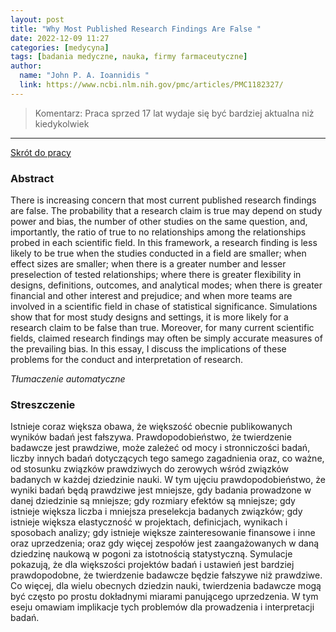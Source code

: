 ```yaml
---
layout: post
title: "Why Most Published Research Findings Are False "
date: 2022-12-09 11:27
categories: [medycyna]
tags: [badania medyczne, nauka, firmy farmaceutyczne]
author:
  name: "John P. A. Ioannidis "
  link: https://www.ncbi.nlm.nih.gov/pmc/articles/PMC1182327/
---
```


> Komentarz: 
> Praca sprzed 17 lat wydaje się być bardziej aktualna niż kiedykolwiek
> 
<hr>

[Skrót do pracy](https://www.ncbi.nlm.nih.gov/pmc/articles/PMC1182327/) 

### Abstract
There is increasing concern that most current published research findings are false. The probability that a research claim is true may depend on study power and bias, the number of other studies on the same question, and, importantly, the ratio of true to no relationships among the relationships probed in each scientific field. In this framework, a research finding is less likely to be true when the studies conducted in a field are smaller; when effect sizes are smaller; when there is a greater number and lesser preselection of tested relationships; where there is greater flexibility in designs, definitions, outcomes, and analytical modes; when there is greater financial and other interest and prejudice; and when more teams are involved in a scientific field in chase of statistical significance. Simulations show that for most study designs and settings, it is more likely for a research claim to be false than true. Moreover, for many current scientific fields, claimed research findings may often be simply accurate measures of the prevailing bias. In this essay, I discuss the implications of these problems for the conduct and interpretation of research.

*Tłumaczenie automatyczne*

### Streszczenie
Istnieje coraz większa obawa, że większość obecnie publikowanych wyników badań jest fałszywa. Prawdopodobieństwo, że twierdzenie badawcze jest prawdziwe, może zależeć od mocy i stronniczości badań, liczby innych badań dotyczących tego samego zagadnienia oraz, co ważne, od stosunku związków prawdziwych do zerowych wśród związków badanych w każdej dziedzinie nauki. W tym ujęciu prawdopodobieństwo, że wyniki badań będą prawdziwe jest mniejsze, gdy badania prowadzone w danej dziedzinie są mniejsze; gdy rozmiary efektów są mniejsze; gdy istnieje większa liczba i mniejsza preselekcja badanych związków; gdy istnieje większa elastyczność w projektach, definicjach, wynikach i sposobach analizy; gdy istnieje większe zainteresowanie finansowe i inne oraz uprzedzenia; oraz gdy więcej zespołów jest zaangażowanych w daną dziedzinę naukową w pogoni za istotnością statystyczną. Symulacje pokazują, że dla większości projektów badań i ustawień jest bardziej prawdopodobne, że twierdzenie badawcze będzie fałszywe niż prawdziwe. Co więcej, dla wielu obecnych dziedzin nauki, twierdzenia badawcze mogą być często po prostu dokładnymi miarami panującego uprzedzenia. W tym eseju omawiam implikacje tych problemów dla prowadzenia i interpretacji badań.
